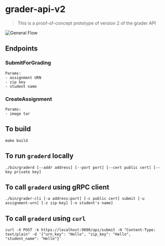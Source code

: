 # grader-api-v2

> This is a proof-of-concept prototype of version 2 of the grader API

![General Flow](https://static.swimlanes.io/76623e5f2b57ba04a5c1e3f4b13de3a1.png)

## Endpoints

### SubmitForGrading
```
Params:
- assignment URN
- zip key
- student name
```

### CreateAssignment
```
Params:
- image tar
```

## To build
```
make build
```

## To run `graderd` locally
```
./bin/graderd [--addr address] [--port port] [--cert public cert] [--key private key]
```

## To call `graderd` using gRPC client
```
./bin/grader-cli [-a address:port] [-c public cert] submit [-u assignment-urn] [-z zip-key] [-n student's name]
```

## To call `graderd` using `curl`
```
curl -X POST -k https://localhost:9090/api/submit -H "Content-Type: text/plain" -d '{"urn_key": "Hello", "zip_key": "Hello", "student_name": "Hello"}'
```